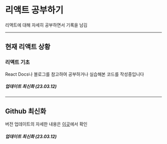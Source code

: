 # 리액트 공부하기
  리액트에 대해 자세히 공부하면서 기록을 남김

---
## 현재 리액트 상황

### 리액트 기초
React Docs나 블로그를 참고하여 공부하거나 실습해본 코드를 작성중입니다

##### 업데이트 최신화 (23.03.12)

---
## Github 최신화
버전 업데이트의 자세한 내용은 [이곳](https://shell-visage-98d.notion.site/5f39af5b9f5140e09dd380d41fda49d5)에서 확인
##### 업데이트 최신화 (23.03.12)
